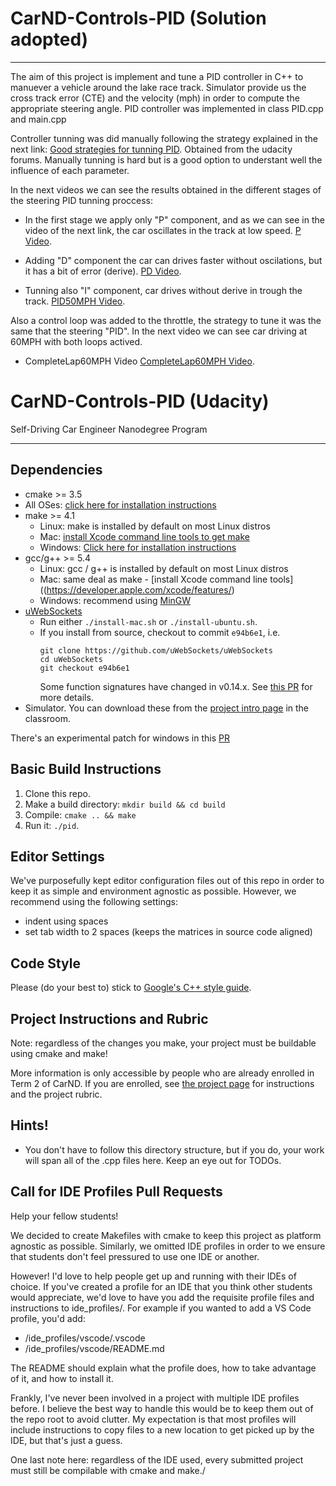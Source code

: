# CarND-Controls-PID (Solution adopted)

---
The aim of this project is implement and tune a PID controller in C++ to manuever a vehicle around the lake race track.
Simulator provide us the cross track error (CTE) and the velocity (mph) in order to compute the appropriate steering angle. PID controller was implemented in class PID.cpp and main.cpp

Controller tunning was did manually following the strategy explained in the next link: [Good strategies for tunning PID](https://robotics.stackexchange.com/questions/167/what-are-good-strategies-for-tuning-pid-loops). Obtained from the udacity forums. Manually tunning is hard but is a good option to understant well the influence of each parameter.

In the next videos we can see the results obtained in the different stages of the steering PID tunning proccess:

* In the first stage we apply only "P" component, and as we can see in the video of the next link, the car oscillates in the track at low speed.
  [P Video](https://github.com/jiforcen/CarND-PID-Control-Project/blob/master/Media/P.mov). 
  
* Adding "D" component the car can drives faster without oscilations, but it has a bit of error (derive).
[PD Video](https://github.com/jiforcen/CarND-PID-Control-Project/blob/master/Media/PD.mov).

* Tunning also "I" component, car drives without derive in trough the track.
[PID50MPH Video](https://github.com/jiforcen/CarND-PID-Control-Project/blob/master/Media/PID50MPH.mov). 

Also a control loop was added to the throttle, the strategy to tune it was the same that the steering "PID". In the next video we can see car driving at 60MPH with both loops actived.

* CompleteLap60MPH Video [CompleteLap60MPH Video](https://github.com/jiforcen/CarND-PID-Control-Project/blob/master/Media/CompleteLap60MPH.mov). 

# CarND-Controls-PID (Udacity)
Self-Driving Car Engineer Nanodegree Program

---

## Dependencies

* cmake >= 3.5
 * All OSes: [click here for installation instructions](https://cmake.org/install/)
* make >= 4.1
  * Linux: make is installed by default on most Linux distros
  * Mac: [install Xcode command line tools to get make](https://developer.apple.com/xcode/features/)
  * Windows: [Click here for installation instructions](http://gnuwin32.sourceforge.net/packages/make.htm)
* gcc/g++ >= 5.4
  * Linux: gcc / g++ is installed by default on most Linux distros
  * Mac: same deal as make - [install Xcode command line tools]((https://developer.apple.com/xcode/features/)
  * Windows: recommend using [MinGW](http://www.mingw.org/)
* [uWebSockets](https://github.com/uWebSockets/uWebSockets)
  * Run either `./install-mac.sh` or `./install-ubuntu.sh`.
  * If you install from source, checkout to commit `e94b6e1`, i.e.
    ```
    git clone https://github.com/uWebSockets/uWebSockets 
    cd uWebSockets
    git checkout e94b6e1
    ```
    Some function signatures have changed in v0.14.x. See [this PR](https://github.com/udacity/CarND-MPC-Project/pull/3) for more details.
* Simulator. You can download these from the [project intro page](https://github.com/udacity/self-driving-car-sim/releases) in the classroom.

There's an experimental patch for windows in this [PR](https://github.com/udacity/CarND-PID-Control-Project/pull/3)

## Basic Build Instructions

1. Clone this repo.
2. Make a build directory: `mkdir build && cd build`
3. Compile: `cmake .. && make`
4. Run it: `./pid`. 

## Editor Settings

We've purposefully kept editor configuration files out of this repo in order to
keep it as simple and environment agnostic as possible. However, we recommend
using the following settings:

* indent using spaces
* set tab width to 2 spaces (keeps the matrices in source code aligned)

## Code Style

Please (do your best to) stick to [Google's C++ style guide](https://google.github.io/styleguide/cppguide.html).

## Project Instructions and Rubric

Note: regardless of the changes you make, your project must be buildable using
cmake and make!

More information is only accessible by people who are already enrolled in Term 2
of CarND. If you are enrolled, see [the project page](https://classroom.udacity.com/nanodegrees/nd013/parts/40f38239-66b6-46ec-ae68-03afd8a601c8/modules/f1820894-8322-4bb3-81aa-b26b3c6dcbaf/lessons/e8235395-22dd-4b87-88e0-d108c5e5bbf4/concepts/6a4d8d42-6a04-4aa6-b284-1697c0fd6562)
for instructions and the project rubric.

## Hints!

* You don't have to follow this directory structure, but if you do, your work
  will span all of the .cpp files here. Keep an eye out for TODOs.

## Call for IDE Profiles Pull Requests

Help your fellow students!

We decided to create Makefiles with cmake to keep this project as platform
agnostic as possible. Similarly, we omitted IDE profiles in order to we ensure
that students don't feel pressured to use one IDE or another.

However! I'd love to help people get up and running with their IDEs of choice.
If you've created a profile for an IDE that you think other students would
appreciate, we'd love to have you add the requisite profile files and
instructions to ide_profiles/. For example if you wanted to add a VS Code
profile, you'd add:

* /ide_profiles/vscode/.vscode
* /ide_profiles/vscode/README.md

The README should explain what the profile does, how to take advantage of it,
and how to install it.

Frankly, I've never been involved in a project with multiple IDE profiles
before. I believe the best way to handle this would be to keep them out of the
repo root to avoid clutter. My expectation is that most profiles will include
instructions to copy files to a new location to get picked up by the IDE, but
that's just a guess.

One last note here: regardless of the IDE used, every submitted project must
still be compilable with cmake and make./
